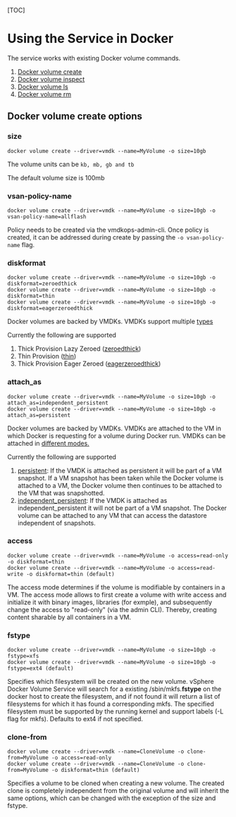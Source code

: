 [TOC]
# Using the Service in Docker
The service works with existing Docker volume commands.

1. [Docker volume create](https://docs.docker.com/engine/reference/commandline/volume_create/)
2. [Docker volume inspect](https://docs.docker.com/engine/reference/commandline/volume_inspect/)
3. [Docker volume ls](https://docs.docker.com/engine/reference/commandline/volume_ls/)
4. [Docker volume rm](https://docs.docker.com/engine/reference/commandline/volume_rm/)

<script type="text/javascript" src="https://asciinema.org/a/80417.js" id="asciicast-80417" async></script>

## Docker volume create options
### size

```
docker volume create --driver=vmdk --name=MyVolume -o size=10gb
```

The volume units can be ```kb, mb, gb and tb```

The default volume size is 100mb

### vsan-policy-name

```
docker volume create --driver=vmdk --name=MyVolume -o size=10gb -o vsan-policy-name=allflash
```

Policy needs to be created via the vmdkops-admin-cli. Once policy is created, it can be addressed during create by passing the ```-o vsan-policy-name``` flag.

### diskformat
```
docker volume create --driver=vmdk --name=MyVolume -o size=10gb -o diskformat=zeroedthick
docker volume create --driver=vmdk --name=MyVolume -o size=10gb -o diskformat=thin
docker volume create --driver=vmdk --name=MyVolume -o size=10gb -o diskformat=eagerzeroedthick
```

Docker volumes are backed by VMDKs. VMDKs support multiple [types](https://kb.vmware.com/selfservice/microsites/search.do?language=en_US&cmd=displayKC&externalId=1022242)

Currently the following are supported

1. Thick Provision Lazy Zeroed ([zeroedthick]((https://kb.vmware.com/selfservice/microsites/search.do?language=en_US&cmd=displayKC&externalId=1022242)))
2. Thin Provision ([thin]((https://kb.vmware.com/selfservice/microsites/search.do?language=en_US&cmd=displayKC&externalId=1022242)))
3. Thick Provision Eager Zeroed ([eagerzeroedthick]((https://kb.vmware.com/selfservice/microsites/search.do?language=en_US&cmd=displayKC&externalId=1022242)))

### attach_as
```
docker volume create --driver=vmdk --name=MyVolume -o size=10gb -o attach_as=independent_persistent
docker volume create --driver=vmdk --name=MyVolume -o size=10gb -o attach_as=persistent
```
Docker volumes are backed by VMDKs. VMDKs are attached to the VM in which Docker is requesting for a volume during Docker run. VMDKs can be attached in [different modes.](http://cormachogan.com/2013/04/16/what-are-dependent-independent-disks-persistent-and-non-persisent-modes/)

Currently the following are supported

1. [persistent](http://cormachogan.com/2013/04/16/what-are-dependent-independent-disks-persistent-and-non-persisent-modes/): If the VMDK is attached as persistent it will be part of a VM snapshot. If a VM snapshot has been taken while the Docker volume is attached to a VM, the Docker volume then continues to be attached to the VM that was snapshotted.
2. [independent_persistent](http://cormachogan.com/2013/04/16/what-are-dependent-independent-disks-persistent-and-non-persisent-modes/): If the VMDK is attached as independent_persistent it will not be part of a VM snapshot. The Docker volume can be attached to any VM that can access the datastore independent of snapshots.

### access
```
docker volume create --driver=vmdk --name=MyVolume -o access=read-only -o diskformat=thin
docker volume create --driver=vmdk --name=MyVolume -o access=read-write -o diskformat=thin (default)
```

The access mode determines if the volume is modifiable by containers in a VM. The access mode allows to first create a volume with write access and initialize it with binary images, libraries (for exmple), and subsequently change the access to "read-only" (via the admin CLI). Thereby, creating content sharable by all containers in a VM.

### fstype
```
docker volume create --driver=vmdk --name=MyVolume -o size=10gb -o fstype=xfs
docker volume create --driver=vmdk --name=MyVolume -o size=10gb -o fstype=ext4 (default)
```

Specifies which filesystem will be created on the new volume. vSphere Docker Volume Service will search for a existing /sbin/mkfs.**fstype** on the docker host to create the filesystem, and if not found it will return a list of filesystems for which it has found a corresponding mkfs. The specified filesystem must be supported by the running kernel and support labels (-L flag for mkfs). Defaults to ext4 if not specified. 

### clone-from
```
docker volume create --driver=vmdk --name=CloneVolume -o clone-from=MyVolume -o access=read-only
docker volume create --driver=vmdk --name=CloneVolume -o clone-from=MyVolume -o diskformat=thin (default)
```

Specifies a volume to be cloned when creating a new volume. The created clone is completely independent from the original volume and will inherit the same options, which can be changed with the exception of the size and fstype.
 

